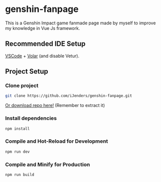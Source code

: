 # genshin-fanpage

This is a Genshin Impact game fanmade page made by myself to improve my knowledge in Vue Js framework.

## Recommended IDE Setup

[VSCode](https://code.visualstudio.com/) + [Volar](https://marketplace.visualstudio.com/items?itemName=Vue.volar) (and disable Vetur).

## Project Setup

### Clone project
```sh
git clone https://github.com/iJenders/genshin-fanpage.git
```
[Or download repo here!](https://github.com/iJenders/genshin-fanpage/archive/refs/heads/main.zip) (Remember to extract it)

### Install dependencies
```sh
npm install
```

### Compile and Hot-Reload for Development

```sh
npm run dev
```

### Compile and Minify for Production

```sh
npm run build
```
